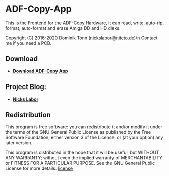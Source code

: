 # ADF-Copy-App
 
This is the Frontend for the ADF-Copy Hardware, it can read, write, auto-rip, format, auto-format and erase Amiga DD and HD disks.

Copyright (C) 2016-2020 Dominik Tonn (nickslabor@niteto.de)\n
Contact me if you need a PCB.

## Download
- [**Download ADF-Copy App**](https://nickslabor.niteto.de/download/)

## Project Blog:
- [**Nicks Labor**](https://nickslabor.niteto.de)

## Redistribution
This program is free software: you can redistribute it and/or modify
it under the terms of the GNU General Public License as published by
the Free Software Foundation, either version 3 of the License, or
(at your option) any later version.
 
This program is distributed in the hope that it will be useful,
but WITHOUT ANY WARRANTY; without even the implied warranty of
MERCHANTABILITY or FITNESS FOR A PARTICULAR PURPOSE.  See the
GNU General Public License for more details.
[license](LICENSE)
